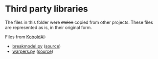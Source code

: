 # Third party libraries

The files in this folder were ~~stolen~~ copied from other projects.
These files are represented as is, in their original form.


Files from [KoboldAI](https://github.com/KoboldAI/KoboldAI-Client):

* [breakmodel.py](breakmodel.py) ([source](https://github.com/henk717/KoboldAI/blob/4892556059a0cdde57f4a6b8abb4d019651cf984/breakmodel.py)) 
* [warpers.py](warpers.py) ([source](https://github.com/KoboldAI/KoboldAI-Client/blob/932aabc2f3e6b70091abecf38a87f71af012e852/warpers.py))

